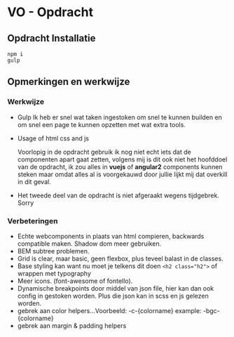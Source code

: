 # VO - Opdracht

## Opdracht Installatie
`npm i` <br>
`gulp`

## Opmerkingen en werkwijze

### Werkwijze

* Gulp
    Ik heb er snel wat taken ingestoken om snel te kunnen builden en om snel een page te kunnen opzetten met wat extra tools.

* Usage of html css and js

    Voorlopig in de opdracht gebruik ik nog niet echt iets dat de componenten apart gaat zetten,
    volgens mij is dit ook niet het hoofddoel van de opdracht, ik zou alles in **vuejs** of **angular2** components kunnen steken 
    maar omdat alles al is voorgekauwd door jullie lijkt mij dat overkill in dit geval. 

* Het tweede deel van de opdracht is niet afgeraakt wegens tijdgebrek. Sorry

### Verbeteringen

* Echte webcomponents in plaats van html compieren, backwards compatible maken. Shadow dom meer gebruiken.
* BEM subtree problemen.
* Grid is clear, maar basic, geen flexbox, plus teveel balast in de classes.
* Base styling kan want nu moet je telkens dit doen `<h2 class="h2">` of wrappen met typography
* Meer icons. (font-awesome of fontello).
* Dynamische breakpoints door middel van json file, hier kan dan ook config in gestoken worden. Plus die json kan in scss en js gelezen worden.
* gebrek aan color helpers...Voorbeeld: -c-{colorname} example: -bgc-{colorname}
* gebrek aan margin & padding helpers

